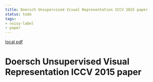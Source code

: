```yaml
---
title: Doersch Unsupervised Visual Representation ICCV 2015 paper
status: todo
tags:
- noisy-label
- paper
---
```


[local pdf](../../../pdfs/Doersch_Unsupervised_Visual_Representation_ICCV_2015_paper.pdf)

# Doersch Unsupervised Visual Representation ICCV 2015 paper

